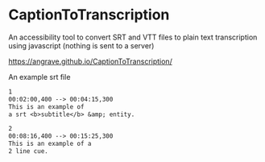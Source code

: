 # CaptionToTranscription

An accessibility tool to convert SRT and VTT files to plain text transcription using javascript (nothing is sent to a server)

https://angrave.github.io/CaptionToTranscription/

An example srt file
```txt
1
00:02:00,400 --> 00:04:15,300
This is an example of
a srt <b>subtitle</b> &amp; entity.

2
00:08:16,400 --> 00:15:25,300
This is an example of a
2 line cue.
```

